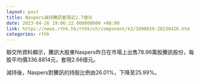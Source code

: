 ```yaml
---
layout: post
title: Naspers減持騰訊套現近2.7億元
date: 2023-04-26 19:06:22.000000000 +08:00
link: https://news.rthk.hk/rthk/ch/component/k2/1698019-20230426.htm
categories: rthk
---
```


聯交所資料顯示，騰訊大股東Naspers昨日在市場上出售78.96萬股騰訊股份，每股平均價336.8814元，套現2.66億元。

減持後，Naspers對騰訊的持股比例由26.01%，下降至25.99%。
